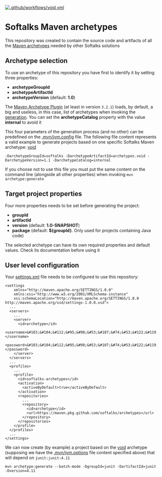 [![.github/workflows/void.yml](https://github.com/softalks/archetypes/actions/workflows/void.yml/badge.svg)](https://github.com/softalks/archetypes/actions/workflows/void.yml)
# Softalks Maven archetypes
This repository was created to contain the source code and artifacts of all the [Maven archetypes](https://maven.apache.org/guides/introduction/introduction-to-archetypes.html) needed by other Softalks solutions
## Archetype selection
To use an archetype of this repository you have first to identify it by setting three properties:
- **archetypeGroupId**
- **archetypeArtifactId**
- **archetypeVersion** (default: **1.0**)

The [Maven Archetype Plugin](https://maven.apache.org/archetype/maven-archetype-plugin/) (at least in version `3.2.1`) loads, by default, a big and useless, in this case, list of archetypes when invoking the [generation](https://maven.apache.org/archetype/maven-archetype-plugin/generate-mojo.html). You can set the **archetypeCatalog** property with the value **internal** to avoid it

This four parameters of the generation process (and no other) can be predefined on the [.mvn/jvm.config](https://maven.apache.org/configure.html#mvn-jvm-config-file) file. The following file content represents a valid example to generate projects based on one specific Softalks Maven archetype: [void](https://github.com/softalks/archetypes/tree/main/void)
```
-DarchetypeGroupId=softalks -DarchetypeArtifactId=archetypes.void -DarchetypeVersion=1.1 -DarchetypeCatalog=internal
```
If you choose not to use this file you must put the same content on the command line (alongside all other properties) when invoking `mvn archetype:generate`
## Target project properties
Four more properties needs to be set before generating the project:
- **groupId**
- **artifactId**
- **version** (default: **1.0-SNAPSHOT**)
- **package** (default: **${groupId}**. Only used for projects containing Java code)

The selected archetype can have its own required properties and default values. Check its documentation before using it
## User level configuration
Your [settings.xml](https://maven.apache.org/settings.html) file needs to be configured to use this repository:
```
<settings 
	xmlns="http://maven.apache.org/SETTINGS/1.0.0"
	xmlns:xsi="http://www.w3.org/2001/XMLSchema-instance"
	xsi:schemaLocation="http://maven.apache.org/SETTINGS/1.0.0 http://maven.apache.org/xsd/settings-1.0.0.xsd">
  ...
  <servers>
    ...
    <server>
      <id>archetype</id>
      <username>&#103;&#104;&#112;&#95;&#98;&#53;&#107;&#74;&#53;&#122;&#119;&#65;&#119;&#70;&#66;&#56;&#57;&#57;&#99;&#107;&#51;&#65;&#97;&#81;&#57;&#89;&#82;&#111;&#113;&#108;&#66;&#53;&#78;&#73;&#49;&#108;&#75;&#110;&#119;&#76;</username>
      <password>&#103;&#104;&#112;&#95;&#98;&#53;&#107;&#74;&#53;&#122;&#119;&#65;&#119;&#70;&#66;&#56;&#57;&#57;&#99;&#107;&#51;&#65;&#97;&#81;&#57;&#89;&#82;&#111;&#113;&#108;&#66;&#53;&#78;&#73;&#49;&#108;&#75;&#110;&#119;&#76;</password>
    </server>
  </servers>
  ...
  <profiles>
    ...
    <profile>
      <id>softalks-archetypes</id>
      <activation>
        <activeByDefault>true</activeByDefault>
      </activation>
      <repositories>
        ...
        <repository>
          <id>archetype</id>
          <url>https://maven.pkg.github.com/softalks/archetypes</url>
        </repository>
      </repositories>
    </profile>
  </profiles>
  ...
</settings>
```
We can now create (by example) a project based on the [void](https://github.com/softalks/archetypes/tree/main/void) archetype (supposing we have the [.mvn/jvm.options](https://maven.apache.org/configure.html#mvn-jvm-config-file) file content specified above) that will depend on `junit:junit:4.11`
```
mvn archetype:generate --batch-mode -DgroupId=junit -DartifactId=junit -Dversion=4.11
